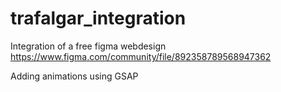 # trafalgar_integration

Integration of a free figma webdesign https://www.figma.com/community/file/892358789568947362

Adding animations using GSAP

